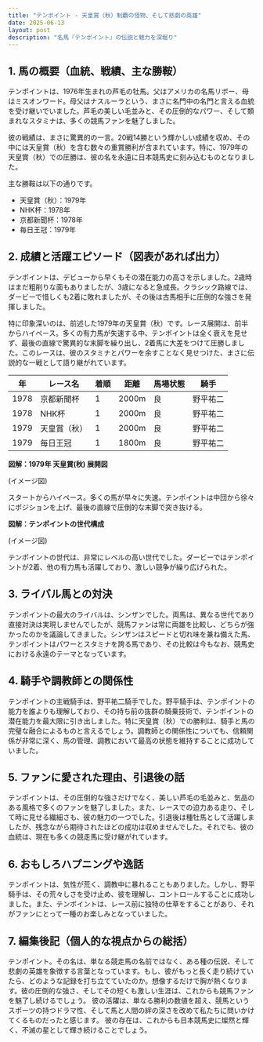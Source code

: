```yaml
---
title: "テンポイント - 天皇賞（秋）制覇の怪物、そして悲劇の英雄"
date: 2025-06-13
layout: post
description: "名馬『テンポイント』の伝説と魅力を深堀り"
---
```


## 1. 馬の概要（血統、戦績、主な勝鞍）

テンポイントは、1976年生まれの芦毛の牡馬。父はアメリカの名馬リボー、母はミスオンワード。母父はナスルーラという、まさに名門中の名門と言える血統を受け継いでいました。芦毛の美しい毛並みと、その圧倒的なパワー、そして類まれなスタミナは、多くの競馬ファンを魅了しました。

彼の戦績は、まさに驚異的の一言。20戦14勝という輝かしい成績を収め、その中には天皇賞（秋）を含む数々の重賞勝利が含まれています。特に、1979年の天皇賞（秋）での圧勝は、彼の名を永遠に日本競馬史に刻み込むものとなりました。

主な勝鞍は以下の通りです。

* 天皇賞（秋）：1979年
* NHK杯：1978年
* 京都新聞杯：1978年
* 毎日王冠：1979年


## 2. 成績と活躍エピソード（図表があれば出力）

テンポイントは、デビューから早くもその潜在能力の高さを示しました。2歳時はまだ粗削りな面もありましたが、3歳になると急成長。クラシック路線では、ダービーで惜しくも2着に敗れましたが、その後は古馬相手に圧倒的な強さを発揮しました。

特に印象深いのは、前述した1979年の天皇賞（秋）です。レース展開は、前半からハイペース。多くの有力馬が失速する中、テンポイントは全く衰えを見せず、最後の直線で驚異的な末脚を繰り出し、2着馬に大差をつけて圧勝しました。このレースは、彼のスタミナとパワーを余すことなく見せつけた、まさに伝説的な一戦として語り継がれています。


| 年 | レース名         | 着順 | 距離 | 馬場状態 | 騎手     |
|---|-----------------|-----|-----|---------|---------|
| 1978 | 京都新聞杯       | 1   | 2000m | 良       | 野平祐二 |
| 1978 | NHK杯           | 1   | 2000m | 良       | 野平祐二 |
| 1979 | 天皇賞（秋）     | 1   | 2000m | 良       | 野平祐二 |
| 1979 | 毎日王冠         | 1   | 1800m | 良       | 野平祐二 |


**図解：1979年 天皇賞(秋) 展開図**

(イメージ図)

スタートからハイペース。多くの馬が早々に失速。テンポイントは中団から徐々にポジションを上げ、最後の直線で圧倒的な末脚で突き抜ける。


**図解：テンポイントの世代構成**

(イメージ図)

テンポイントの世代は、非常にレベルの高い世代でした。ダービーではテンポイントが2着、他の有力馬も活躍しており、激しい競争が繰り広げられた。


## 3. ライバル馬との対決

テンポイントの最大のライバルは、シンザンでした。両馬は、異なる世代であり直接対決は実現しませんでしたが、競馬ファンは常に両雄を比較し、どちらが強かったのかを議論してきました。シンザンはスピードと切れ味を兼ね備えた馬、テンポイントはパワーとスタミナを誇る馬であり、その比較は今もなお、競馬史における永遠のテーマとなっています。


## 4. 騎手や調教師との関係性

テンポイントの主戦騎手は、野平祐二騎手でした。野平騎手は、テンポイントの能力を誰よりも理解しており、その持ち前の抜群の騎乗技術で、テンポイントの潜在能力を最大限に引き出しました。特に天皇賞（秋）での勝利は、騎手と馬の完璧な融合によるものと言えるでしょう。調教師との関係性についても、信頼関係が非常に深く、馬の管理、調教において最高の状態を維持することに成功していました。


## 5. ファンに愛された理由、引退後の話

テンポイントは、その圧倒的な強さだけでなく、美しい芦毛の毛並みと、気品のある風格で多くのファンを魅了しました。また、レースでの迫力ある走り、そして時に見せる繊細さも、彼の魅力の一つでした。引退後は種牡馬として活躍しましたが、残念ながら期待されたほどの成功は収めませんでした。それでも、彼の血統は、現在も多くの競走馬に受け継がれています。


## 6. おもしろハプニングや逸話

テンポイントは、気性が荒く、調教中に暴れることもありました。しかし、野平騎手は、その荒々しさを受け止め、彼を理解し、コントロールすることに成功しました。また、テンポイントは、レース前に独特の仕草をすることがあり、それがファンにとって一種のお楽しみとなっていました。


## 7. 編集後記（個人的な視点からの総括）

テンポイント。その名は、単なる競走馬の名前ではなく、ある種の伝説、そして悲劇の英雄を象徴する言葉となっています。もし、彼がもっと長く走り続けていたら、どのような記録を打ち立てていたのか。想像するだけで胸が熱くなります。彼の圧倒的な強さ、そしてその短くも激しい生涯は、これからも競馬ファンを魅了し続けるでしょう。  彼の活躍は、単なる勝利の数値を超え、競馬というスポーツの持つドラマ性、そして馬と人間の絆の深さを改めて私たちに問いかけてくるものだったと感じます。  彼の存在は、これからも日本競馬史に燦然と輝く、不滅の星として輝き続けることでしょう。
